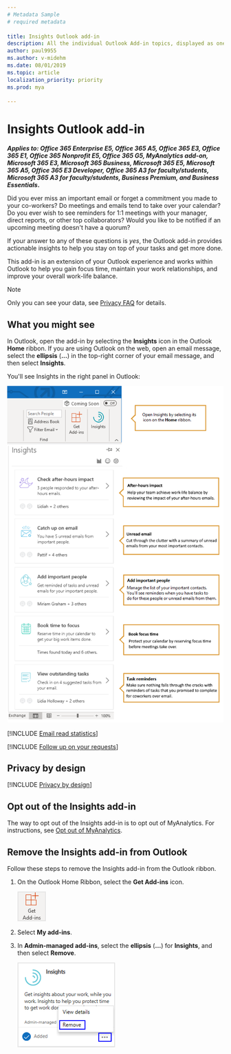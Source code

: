 ```yaml
---
# Metadata Sample
# required metadata

title: Insights Outlook add-in
description: All the individual Outlook Add-in topics, displayed as one in MyAnalytics
author: paul9955
ms.author: v-midehm
ms.date: 08/01/2019
ms.topic: article
localization_priority: priority 
ms.prod: mya

---
```


# Insights Outlook add-in

**_Applies to: Office 365 Enterprise E5, Office 365 A5, Office 365 E3, Office 365 E1, Office 365 Nonprofit E5, Office 365 G5, MyAnalytics add-on, Microsoft 365 E3, Microsoft 365 Business, Microsoft 365 E5, Microsoft 365 A5, Office 365 E3 Developer, Office 365 A3 for faculty/students, Microsoft 365 A3 for faculty/students, Business Premium, and Business Essentials_.**

Did you ever miss an important email or forget a commitment you made to your co-workers? Do meetings and emails tend to take over your calendar? Do you ever wish to see reminders for 1:1 meetings with your manager, direct reports, or other top collaborators? Would you like to be notified if an upcoming meeting doesn't have a quorum?

If your answer to any of these questions is _yes_, the Outlook add-in provides actionable insights to help you stay on top of your tasks and get more done.

This add-in is an extension of your Outlook experience and works within Outlook to help you gain focus time, maintain your work relationships, and improve your overall work-life balance.

> [!Note]
> Only you can see your data, see [Privacy FAQ](../overview/mya-faq.md#privacy) for details.

## What you might see

In Outlook, open the add-in by selecting the **Insights** icon in the Outlook **Home** ribbon. If you are using Outlook on the web, open an email message, select the **ellipsis** (**...**) in the top-right corner of your email message, and then select **Insights**.

You'll see Insights in the right panel in Outlook:

![Insights panel](../../images/mya/overview/insights-cards-9.png)

[!INCLUDE [Email read statistics](MyA-Outlook-add-in/MyA-Add-in-Email-read-stats.md)]

[!INCLUDE [Follow up on your requests](MyA-Outlook-add-in/mya-add-in-follow-up.md)]

## Privacy by design

[!INCLUDE [Privacy by design](../includes/privacy-by-design.md)]

<!-- PER PETERB 23 JULY 2019: DO NOT PUBLISH THIS. 
IT HAS NOT YET SHIPPED EXTERNALLY. HE WILL LET US KNOW WHEN TO PUBLISH. 

## To add tasks to your focus time

1.	In Outlook, select **Insights**.

2.	In the Insights panel, select the **View outstanding tasks** card. This opens the **SUGGESTED TASKS** panel.

3.	On a card for which you want to add a task, select the ellipsis. This opens a menu with three options:

     * If you select **Book time to review**, Outlook finds new upcoming 30-minute slots in your calendar and proposes them to you. 

       Then, select the plus sign to add this task to your calendar for the displayed time period. Outlook will book this as additional focus time and mark your status during this period as "Do not disturb." In your calendar, this time is labeled "Focus time (tasks included)."

     * If you already have focus time booked, you can select **Add to focus time**. Outlook then finds existing focus time periods in your calendar and proposes them to you. 

       Select **Add** to add this task to the already scheduled focus time block on your calendar.  
     * If you select **This isn't a task**, Outlook removes the card from the **SUGGESTED TASKS** panel.

-->

## Opt out of the Insights add-in

The way to opt out of the Insights add-in is to opt out of MyAnalytics. For instructions, see [Opt out of MyAnalytics](opt-out-of-mya.md).

<!-- CONSIDER REMOVING THE FOLLOWING-->

## Remove the Insights add-in from Outlook

Follow these steps to remove the Insights add-in from the Outlook ribbon.

1. On the Outlook Home Ribbon, select the **Get Add-ins** icon.

    ![Get Add-ins](../../Images/mya/use/get-add-ins.png)

2. Select **My add-ins**.
3. In **Admin-managed add-ins**, select the **ellipsis** (**...**) for **Insights**, and then select **Remove**.

    ![Remove Insights](../../Images/mya/use/remove-insights.png)

